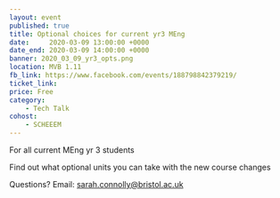 ```yaml
---
layout: event
published: true
title: Optional choices for current yr3 MEng
date:     2020-03-09 13:00:00 +0000
date_end: 2020-03-09 14:00:00 +0000
banner: 2020_03_09_yr3_opts.png
location: MVB 1.11
fb_link: https://www.facebook.com/events/188798842379219/
ticket_link:
price: Free
category:
    - Tech Talk
cohost:
    - SCHEEEM
---
```

For all current MEng yr 3 students

Find out what optional units you can take with the new course changes

Questions? Email: [sarah.connolly@bristol.ac.uk](mailto:sarah.connolly@bristol.ac.uk)
